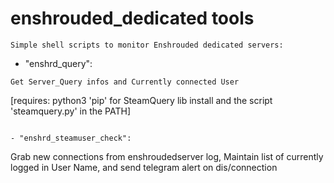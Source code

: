 # enshrouded_dedicated tools
```
Simple shell scripts to monitor Enshrouded dedicated servers:
```
- "enshrd_query":
```
Get Server_Query infos and Currently connected User 
```
[requires: python3 'pip' for SteamQuery lib install and the script 'steamquery.py' in the PATH]
```

- "enshrd_steamuser_check":
```
Grab new connections from enshroudedserver log, Maintain list of currently logged in User Name, and send telegram alert on dis/connection
